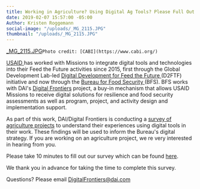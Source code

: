 ```yaml
---
title: Working in Agriculture? Using Digital Ag Tools? Please Full Out This Survey!
date: 2019-02-07 15:57:00 -05:00
Author: Kristen Roggemann
social-image: "/uploads/_MG_2115.JPG"
thumbnail: "/uploads/_MG_2115.JPG"
---
```


[_MG_2115.JPG](/uploads/_MG_2115.JPG)`Photo credit: [CABI](https://www.cabi.org/)`

[USAID ](https://www.usaid.gov/)has worked with Missions to integrate digital tools and technologies into their Feed the Future activities since 2015, first through the Global Development Lab-led [Digital Development for Feed the Future ](https://www.usaid.gov/digitalag)(D2FTF) initiative and now through the [Bureau for Food Security ](https://www.usaid.gov/who-we-are/organization/bureaus/bureau-food-security)(BFS). BFS works with DAI's [Digital Frontiers](https://www.dai.com/our-work/projects/worldwide-digital-frontiers-df) project, a buy-in mechanism that allows USAID Missions to receive digital solutions for resilience and food security assessments as well as program, project, and activity design and implementation support.

As part of this work, DAI/Digital Frontiers is conducting a [survey of agriculture projects](https://www.surveymonkey.com/r/QSMW65V) to understand their experiences using digital tools in their work. These findings will be used to inform the Bureau's digital strategy. If you are working on an agriculture project, we re very interested in hearing from you.

Please take 10 minutes to fill out our survey which can be found [here](https://www.surveymonkey.com/r/QSMW65V).

We thank you in advance for taking the time to complete this survey.

Questions? Please email DigitalFrontiers@dai.com